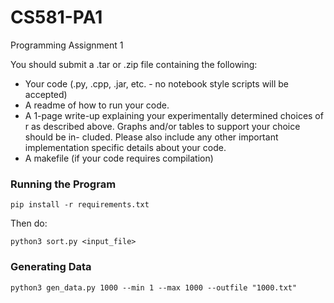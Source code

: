 # CS581-PA1
Programming Assignment 1

You should submit a .tar or .zip file containing the following:
- Your code (.py, .cpp, .jar, etc. - no notebook style scripts will be accepted)
- A readme of how to run your code.
- A 1-page write-up explaining your experimentally determined choices of r as
described above. Graphs and/or tables to support your choice should be in-
cluded. Please also include any other important implementation specific details
about your code.
- A makefile (if your code requires compilation)

### Running the Program

`pip install -r requirements.txt`

Then do:

`python3 sort.py <input_file>`

### Generating Data

`python3 gen_data.py 1000 --min 1 --max 1000 --outfile "1000.txt"`
